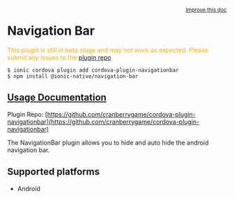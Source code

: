 <a style="float:right;font-size:12px;" href="http://github.com/ionic-team/ionic-native/edit/master/src/@ionic-native/plugins/navigation-bar/index.ts#L1">
  Improve this doc
</a>

# Navigation Bar

  <p style="color:orange">
    This plugin is still in beta stage and may not work as expected. Please
    submit any issues to the <a target="_blank"
    href="/issues">plugin repo</a>.
  </p>


```
$ ionic cordova plugin add cordova-plugin-navigationbar
$ npm install @ionic-native/navigation-bar
```

## [Usage Documentation](https://ionicframework.com/docs/native/navigation-bar/)

Plugin Repo: [https://github.com/cranberrygame/cordova-plugin-navigationbar](https://github.com/cranberrygame/cordova-plugin-navigationbar)

The NavigationBar plugin allows you to hide and auto hide the android navigation bar.

## Supported platforms

- Android
  



